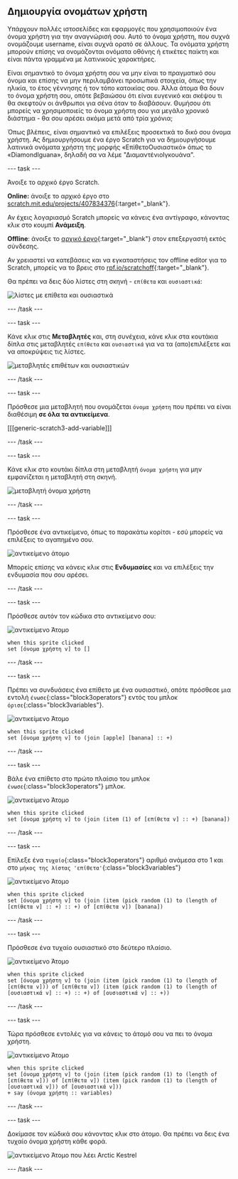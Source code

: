## Δημιουργία ονομάτων χρήστη

Υπάρχουν πολλές ιστοσελίδες και εφαρμογές που χρησιμοποιούν ένα όνομα χρήστη για την αναγνώρισή σου. Αυτό το όνομα χρήστη, που συχνά ονομάζουμε username, είναι συχνά ορατό σε άλλους. Τα ονόματα χρήστη μπορούν επίσης να ονομάζονται ονόματα οθόνης ή ετικέτες παίκτη και είναι πάντα γραμμένα με λατινικούς χαρακτήρες.

Είναι σημαντικό το όνομα χρήστη σου να μην είναι το πραγματικό σου όνομα και επίσης να μην περιλαμβάνει προσωπικά στοιχεία, όπως την ηλικία, το έτος γέννησης ή τον τόπο κατοικίας σου. Άλλα άτομα θα δουν το όνομα χρήστη σου, οπότε βεβαιώσου ότι είναι ευγενικό και σκέψου τι θα σκεφτούν οι άνθρωποι για σένα όταν το διαβάσουν. Θυμήσου ότι μπορείς να χρησιμοποιείς το όνομα χρήστη σου για μεγάλο χρονικό διάστημα - θα σου αρέσει ακόμα μετά από τρία χρόνια;

Όπως βλέπεις, είναι σημαντικό να επιλέξεις προσεκτικά το δικό σου όνομα χρήστη. Ας δημιουργήσουμε ένα έργο Scratch για να δημιουργήσουμε λατινικά ονόματα χρήστη της μορφής «ΕπίθετοΟυσιαστικό» όπως το «DiamondIguana», δηλαδή σα να λέμε "ΔιαμαντένιοΙγκουάνα".

--- task ---

Άνοιξε το αρχικό έργο Scratch.

**Online:** άνοιξε το αρχικό έργο στο [scratch.mit.edu/projects/407834376](https://scratch.mit.edu/projects/407834376){:target="_blank"}.

Αν έχεις λογαριασμό Scratch μπορείς να κάνεις ένα αντίγραφο, κάνοντας κλικ στο κουμπί **Ανάμειξη**.

**Offline**: άνοιξε το [αρχικό έργο](https://rpf.io/p/el-GR/username-generator-go){:target="_blank"} στον επεξεργαστή εκτός σύνδεσης.

Αν χρειαστεί να κατεβάσεις και να εγκαταστήσεις τον offline editor για το Scratch, μπορείς να το βρεις στο [rpf.io/scratchoff](https://rpf.io/scratchoff){:target="_blank"}.

Θα πρέπει να δεις δύο λίστες στη σκηνή - `επίθετα` και `ουσιαστικά`:

![λίστες με επίθετα και ουσιαστικά](images/usernames-lists.png)

--- /task ---

--- task ---

Κάνε κλικ στις **Μεταβλητές** και, στη συνέχεια, κάνε κλικ στα κουτάκια δίπλα στις μεταβλητές `επίθετα` και `ουσιαστικά` για να τα (απο)επιλέξετε και να αποκρύψεις τις λίστες. 

![μεταβλητές επιθέτων και ουσιαστικών](images/usernames-hide.png)

--- /task ---

--- task ---

Πρόσθεσε μια μεταβλητή που ονομάζεται `όνομα χρήστη` που πρέπει να είναι διαθέσιμη **σε όλα τα αντικείμενα**.

[[[generic-scratch3-add-variable]]]

--- /task ---

--- task ---

Κάνε κλικ στο κουτάκι δίπλα στη μεταβλητή `όνομα χρήστη` για μην εμφανίζεται η μεταβλητή στη σκηνή.

![μεταβλητή όνομα χρήστη](images/usernames-hide-variable.png)

--- /task ---

--- task ---

Πρόσθεσε ένα αντικείμενο, όπως το παρακάτω κορίτσι - εσύ μπορείς να επιλέξεις το αγαπημένο σου.

![αντικείμενο άτομο](images/usernames-person.png)

Μπορείς επίσης να κάνεις κλικ στις **Ενδυμασίες** και να επιλέξεις την ενδυμασία που σου αρέσει.

--- /task ---

--- task ---

Πρόσθεσε αυτόν τον κώδικα στο αντικείμενο σου:

![αντικείμενο Άτομο](images/person-sprite.png)

```blocks3
when this sprite clicked
set [όνομα χρήστη v] to []
```

--- /task ---

--- task ---

Πρέπει να συνδυάσεις ένα επίθετο με ένα ουσιαστικό, οπότε πρόσθεσε μια εντολή `ένωσε`{:class="block3operators"} εντός του μπλοκ `όρισε`{:class="block3variables"}.

![αντικείμενο Άτομο](images/person-sprite.png)

```blocks3
when this sprite clicked
set [όνομα χρήστη v] to (join [apple] [banana] :: +)
```

--- /task ---

--- task ---

Βάλε ένα επίθετο στο πρώτο πλαίσιο του μπλοκ `ένωσε`{:class="block3operators"} μπλοκ.

![αντικείμενο Άτομο](images/person-sprite.png)

```blocks3
when this sprite clicked
set [όνομα χρήστη v] to (join (item (1) of [επίθετα v] :: +) [banana])
```

--- /task ---

--- task ---

Επίλεξε ένα `τυχαίο`{:class="block3operators"} αριθμό ανάμεσα στο 1 και στο `μήκος της λίστας 'επίθετα'`{:class="block3variables"}

![αντικείμενο Άτομο](images/person-sprite.png)

```blocks3
when this sprite clicked
set [όνομα χρήστη v] to (join (item (pick random (1) to (length of [επίθετα v] :: +) :: +) of [επίθετα v]) [banana])
```

--- /task ---

--- task ---

Πρόσθεσε ένα τυχαίο ουσιαστικό στο δεύτερο πλαίσιο.

![αντικείμενο Άτομο](images/person-sprite.png)

```blocks3
when this sprite clicked
set [όνομα χρήστη v] to (join (item (pick random (1) to (length of [επίθετα v])) of [επίθετα v]) (item (pick random (1) to (length of [ουσιαστικά v] :: +) :: +) of [ουσιαστικά v] :: +))
```

--- /task ---

--- task ---

Τώρα πρόσθεσε εντολές για να κάνεις το άτομό σου να πει το όνομα χρήστη.

![αντικείμενο Άτομο](images/person-sprite.png)

```blocks3
when this sprite clicked
set [όνομα χρήστη v] to (join (item (pick random (1) to (length of [επίθετα v])) of [επίθετα v]) (item (pick random (1) to (length of [ουσιαστικά v])) of [ουσιαστικά v]))
+ say (όνομα χρήστη :: variables)
```

--- /task ---

--- task ---

Δοκίμασε τον κώδικά σου κάνοντας κλικ στο άτομο. Θα πρέπει να δεις ένα τυχαίο όνομα χρήστη κάθε φορά.

![αντικείμενο Άτομο που λέει Arctic Kestrel](images/usernames-click.png)

--- /task ---
